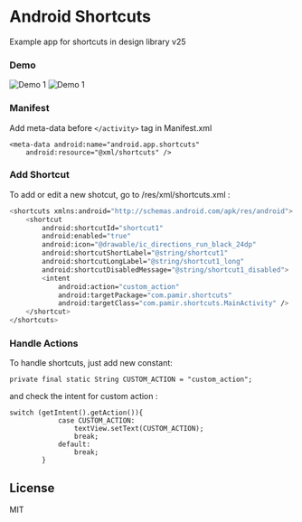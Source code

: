 # Android Shortcuts

Example app for shortcuts in design library v25

### Demo
![Demo 1](https://raw.githubusercontent.com/pcevikogullari/AndroidShortcuts/master/shortcut1.gif)
![Demo 1](https://raw.githubusercontent.com/pcevikogullari/AndroidShortcuts/master/shortcut2.gif)

### Manifest
Add meta-data before ```</activity>``` tag in Manifest.xml
```
<meta-data android:name="android.app.shortcuts"
    android:resource="@xml/shortcuts" />
```

### Add Shortcut
To add or edit a new shotcut, go to /res/xml/shortcuts.xml :
```sh
<shortcuts xmlns:android="http://schemas.android.com/apk/res/android">
    <shortcut
        android:shortcutId="shortcut1"
        android:enabled="true"
        android:icon="@drawable/ic_directions_run_black_24dp"
        android:shortcutShortLabel="@string/shortcut1"
        android:shortcutLongLabel="@string/shortcut1_long"
        android:shortcutDisabledMessage="@string/shortcut1_disabled">
        <intent
            android:action="custom_action"
            android:targetPackage="com.pamir.shortcuts"
            android:targetClass="com.pamir.shortcuts.MainActivity" />
    </shortcut>
</shortcuts>
```

### Handle Actions

To handle shortcuts, just add new constant:
```
private final static String CUSTOM_ACTION = "custom_action";
```

and check the intent for custom action :
```
switch (getIntent().getAction()){
            case CUSTOM_ACTION:
                textView.setText(CUSTOM_ACTION);
                break;
            default:
                break;
        }
```

License
----

MIT
